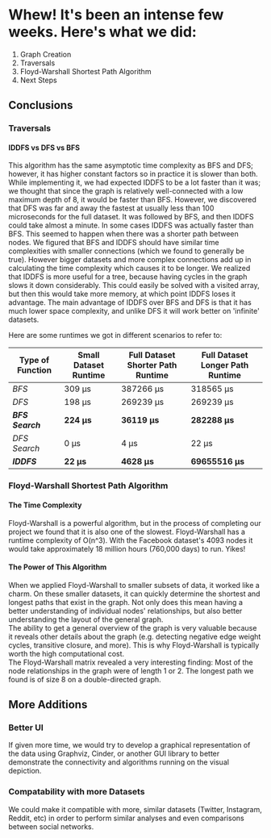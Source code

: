 # Whew! It's been an intense few weeks. Here's what we did:
1. Graph Creation
2. Traversals
3. Floyd-Warshall Shortest Path Algorithm
4. Next Steps

## Conclusions

### Traversals

#### IDDFS vs DFS vs BFS
This algorithm has the same asymptotic time complexity as BFS and DFS; however, it has higher constant factors so in practice it is slower than both. While implementing it, we had expected IDDFS to be a lot faster than it was; we thought that since the graph is relatively well-connected with a low maximum depth of 8, it would be faster than BFS. However, we discovered that DFS was far and away the fastest at usually less than 100 microseconds for the full dataset. It was followed by BFS, and then IDDFS could take almost a minute. In some cases IDDFS was actually faster than BFS. This seemed to happen when there was a shorter path between nodes. We figured that BFS and IDDFS should have similar time complexities with smaller connections (which we found to generally be true). However bigger datasets and more complex connections add up in calculating the time complexity which causes it to be longer. We realized that IDDFS is more useful for a tree, because having cycles in the graph slows it down considerably. This could easily be solved with a visited array, but then this would take more memory, at which point IDDFS loses it advantage. The main advantage of IDDFS over BFS and DFS is that it has much lower space complexity, and unlike DFS it will work better on 'infinite' datasets.

Here are some runtimes we got in different scenarios to refer to:

| Type of Function | Small Dataset Runtime | Full Dataset Shorter Path Runtime | Full Dataset Longer Path Runtime|
| ------------- | ------------- | ------------- | ------------- |
| *BFS*  | 309 µs  | 387266 µs  | 318565 µs  |
| *DFS*  | 198 µs  | 269239 µs  | 269239 µs  |
| ***BFS Search***  | **224 µs**  | **36119 µs**  |  **282288 µs**  |
| *DFS Search*  | 0 µs  | 4 µs  | 22 µs  |
| ***IDDFS***  | **22 µs**  | **4628 µs**  | **69655516 µs**  |

### Floyd-Warshall Shortest Path Algorithm

#### The Time Complexity
Floyd-Warshall is a powerful algorithm, but in the process of completing our project we found that it is also one of the slowest. Floyd-Warshall has a runtime complexity of O(n^3). With the Facebook dataset's 4093 nodes it would take approximately 18 million hours (760,000 days) to run. Yikes!
#### The Power of This Algorithm
When we applied Floyd-Warshall to smaller subsets of data, it worked like a charm. On these smaller datasets, it can quickly determine the shortest and longest paths that exist in the graph. Not only does this mean having a better understanding of individual nodes' relationships, but also better understanding the layout of the general graph. <br/>
The ability to get a general overview of the graph is very valuable because it reveals other details about the graph (e.g. detecting negative edge weight cycles, transitive closure, and more). This is why Floyd-Warshall is typically worth the high computational cost. <br>
The Floyd-Warshall matrix revealed a very interesting finding: Most of the node relationships in the graph were of length 1 or 2. The longest path we found is of size 8 on a double-directed graph.  

## More Additions
### Better UI
If given more time, we would try to develop a graphical representation of the data using Graphviz, Cinder, or another GUI library to better demonstrate the connectivity and algorithms running on the visual depiction.
### Compatability with more Datasets
We could make it compatible with more, similar datasets (Twitter, Instagram, Reddit, etc) in order to perform similar analyses and even comparisons between social networks.
